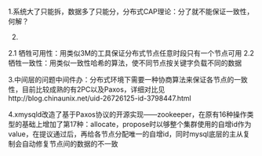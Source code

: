 1.系统大了只能拆，数据多了只能分，分布式CAP理论：分了就不能保证一致性，何解？

2.
  2.1 牺牲可用性：用类似3M的工具保证分布式节点任意时段只有一个节点可用
  2.2 牺牲一致性：用类似一致性哈希的算法，使不同节点按关键字负载不同的数据

3.中间层的问题中间件办：分布式环境下需要一种协商算法来保证各节点的一致性，目前比较成熟的有2PC以及Paxos，详细对比见http://blog.chinaunix.net/uid-26726125-id-3798447.html

4.xmysqld改造了基于Paxos协议的开源实现——zookeeper，在原有16种操作类型的基础上增加了第17种：allocate，propose时以够整个集群使用的自增id作为value，在提议通过后，再给各节点分配唯一的自增id，同时mysql底层的主从复制会自动修复节点间的数据的不一致

